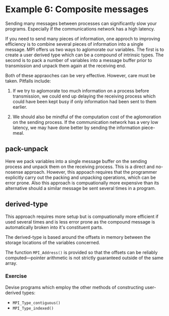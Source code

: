 Example 6: Composite messages
=============================

Sending many messages between processes can significantly
slow your programs.  Especially if the communications network
has a high latency.

If you need to send many pieces of information, one approch
to improving efficiency is to combine several pieces of
information into a single message.  MPI offers us two ways to
aglomorate our variables.  The first is to create a user
derived type which can be a compound of intrinsic types.  The
second is to pack a number of variables into a message buffer
prior to transmission and unpack them again at the receiving
end.

Both of these appraoches can be very effective.  However, care
must be taken.  Pitfalls include:

1. If we try to aglomorate too much information on a process
   before transmission, we could end up delaying the
   receiving process which could have been kept busy if only
   information had been sent to them earlier.

2. We should also be mindful of the computation cost of the
   aglomoration on the sending process.  If the communication
   network has a very low latency, we may have done better
   by sending the information piece-meal.

pack-unpack
-----------

Here we pack variables into a single message buffer on the
sending process and unpack them on the receiving process.
This is a direct and no-nosense approach.  However, this
appoach requires that the programmer explicitly carry
out the packing and unpacking operations, which can be
error prone.  Also this approach is compuationally more
expensive than its alternative should a similar message 
be sent several times in a program. 

derived-type
------------

This approach requires more setup but is compuationally
more efficient if used several times and is less error
prone as the compound message is automatically broken into
it's constituent parts.

The derived-type is based around the offsets in memory
between the storage locations of the variables concerned.

The function `MPI_Address()` is provided so that the offsets
can be reliably computed—pointer arithmetic is not strictly
guaranteed outside of the same array.

### Exercise

Devise programs which employ the other methods of constructing user-derived types:
- `MPI_Type_contiguous()`
- `MPI_Type_indexed()`
